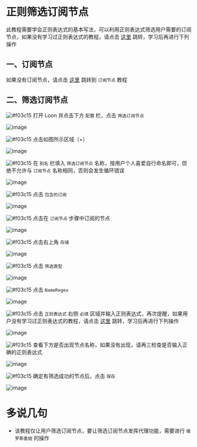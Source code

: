# 正则筛选订阅节点

此教程需要学会正则表达式的基本写法，可以利用正则表达式筛选用户需要的订阅节点，如果没有学习过正则表达式的教程，请点击 [这里]() 跳转，学习后再进行下列操作

## 一、订阅节点

如果没有订阅节点，请点击 [这里](https://github.com/chiupam/tutorial/blob/master/Loon/Plus/Remote_Proxy.md) 跳转到 `订阅节点` 教程

## 二、筛选订阅节点

![#f03c15](https://placehold.it/15/f03c15/000000?text=+) 打开 Loon 并点击下方 `配置` 栏，点击 `筛选订阅节点`

![image](https://raw.githubusercontent.com/chiupam/tutorial-image/master/Loon/Plus/Remote_Filter_1.jpg)

![#f03c15](https://placehold.it/15/f03c15/000000?text=+) 点击如图所示区域（+）

![image](https://raw.githubusercontent.com/chiupam/tutorial-image/master/Loon/Plus/Remote_Filter_2.jpg)

![#f03c15](https://placehold.it/15/f03c15/000000?text=+) 在 `别名` 栏填入 `筛选订阅节点` 名称，按用户个人喜爱自行命名即可，但绝不允许与 `订阅节点` 名称相同，否则会发生循环错误

![image](https://raw.githubusercontent.com/chiupam/tutorial-image/master/Loon/Plus/Remote_Filter_3.jpg)

![#f03c15](https://placehold.it/15/f03c15/000000?text=+) 点击 `包含的订阅` 

![image](https://raw.githubusercontent.com/chiupam/tutorial-image/master/Loon/Plus/Remote_Filter_4.jpg)

![#f03c15](https://placehold.it/15/f03c15/000000?text=+) 点击在 `订阅节点` 步骤中订阅的节点

![image](https://raw.githubusercontent.com/chiupam/tutorial-image/master/Loon/Plus/Remote_Filter_5.jpg)

![#f03c15](https://placehold.it/15/f03c15/000000?text=+) 点击右上角 `存储`

![image](https://raw.githubusercontent.com/chiupam/tutorial-image/master/Loon/Plus/Remote_Filter_6.jpg)

![#f03c15](https://placehold.it/15/f03c15/000000?text=+) 点击 `筛选类型`

![image](https://raw.githubusercontent.com/chiupam/tutorial-image/master/Loon/Plus/Remote_Filter_7.jpg)

![#f03c15](https://placehold.it/15/f03c15/000000?text=+) 点击 `NameRegex`

![image](https://raw.githubusercontent.com/chiupam/tutorial-image/master/Loon/Plus/Remote_Filter_8.jpg)

![#f03c15](https://placehold.it/15/f03c15/000000?text=+) 点击 `正则表达式` 右侧 `必填` 区域并输入正则表达式，再次提醒，如果用户没有学习过正则表达式的教程，请点击 [这里]() 跳转，学习后再进行下列操作

![image](https://raw.githubusercontent.com/chiupam/tutorial-image/master/Loon/Plus/Remote_Filter_9.jpg)

![#f03c15](https://placehold.it/15/f03c15/000000?text=+) 查看下方是否出现节点名称，如果没有出现，请再三检查是否输入正确的正则表达式

![image](https://raw.githubusercontent.com/chiupam/tutorial-image/master/Loon/Plus/Remote_Filter_10.jpg)

![#f03c15](https://placehold.it/15/f03c15/000000?text=+) 确定有筛选成功的节点后，点击 `保存`

![image](https://raw.githubusercontent.com/chiupam/tutorial-image/master/Loon/Plus/Remote_Filter_11.jpg)

# 多说几句

- 该教程仅让用户筛选订阅节点，要让筛选订阅节点发挥代理功能，需要进行 `俄罗斯套娃` 的操作

